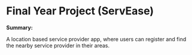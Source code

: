 # Final Year Project (ServEase)

**Summary:**

A location based service provider app, where users can register and find the nearby service provider in their areas.
